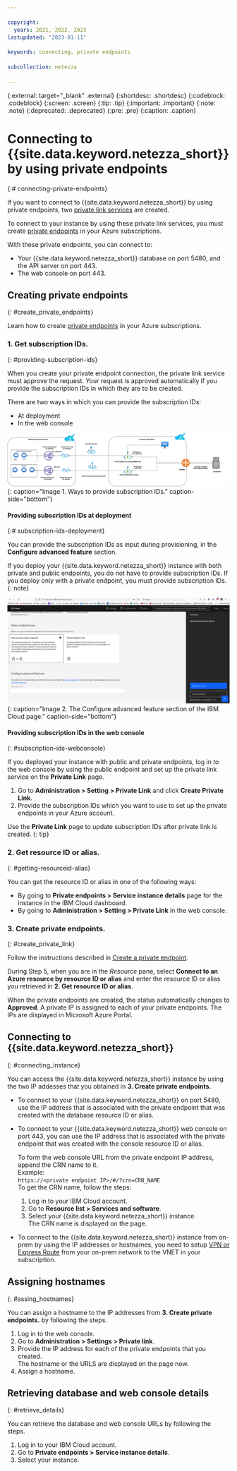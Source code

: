```yaml
---

copyright:
  years: 2021, 2022, 2023
lastupdated: "2023-01-11"

keywords: connecting, private endpoints

subcollection: netezza

---
```

{:external: target="_blank" .external}
{:shortdesc: .shortdesc}
{:codeblock: .codeblock}
{:screen: .screen}
{:tip: .tip}
{:important: .important}
{:note: .note}
{:deprecated: .deprecated}
{:pre: .pre}
{:caption: .caption}

# Connecting to {{site.data.keyword.netezza_short}} by using private endpoints
{:# connecting-private-endpoints}

If you want to connect to {{site.data.keyword.netezza_short}} by using private endpoints, two [private link services](https://learn.microsoft.com/en-us/azure/private-link/private-link-service-overview) are created.  

To connect to your instance by using these private link services, you must create [private endpoints](https://learn.microsoft.com/en-us/azure/private-link/private-endpoint-overview) in your Azure subscriptions.

With these private endpoints, you can connect to:

- Your {{site.data.keyword.netezza_short}} database on port 5480, and the API server on port 443.
- The web console on port 443.

## Creating private endpoints
{: #create_private_endpoints}

Learn how to create [private endpoints](https://learn.microsoft.com/en-us/azure/private-link/private-endpoint-overview) in your Azure subscriptions.

### 1. Get subscription IDs.
{: #providing-subscription-ids}

When you create your private endpoint connection, the private link service must approve the request. Your request is approved automatically if you provide the subscription IDs in which they are to be created.

There are two ways in which you can provide the subscription IDs:

- At deployment
- In the web console

![Providing subscription IDs](conn_wc_d.png){: caption="Image 1. Ways to provide subscription IDs." caption-side="bottom"}

#### Providing subscription IDs at deployment
{:# subscription-ids-deployment}

You can provide the subscription IDs as input during provisioning, in the **Configure advanced feature** section.

If you deploy your {{site.data.keyword.netezza_short}} instance with both private and public endpoints, you do not have to provide subscription IDs.
If you deploy only with a private endpoint, you must provide subscription IDs.
{: note}

![Connecting to {{site.data.keyword.netezza_short}}](connecting2.png){: caption="Image 2. The Configure advanced feature section of the IBM Cloud page." caption-side="bottom"}

#### Providing subscription IDs in the web console
{: #subscription-ids-webconsole}

If you deployed your instance with public and private endpoints, log in to the web console by using the public endpoint and set up the private link service on the **Private Link** page.  

1. Go to **Administration > Setting > Private Link** and click **Create Private Link**.
1. Provide the subscription IDs which you want to use to set up the private endpoints in your Azure account.

Use the **Private Link** page to update subscription IDs after private link is created.
{: tip}

### 2. Get resource ID or alias.
{: #getting-resourceid-alias}

You can get the resource ID or alias in one of the following ways:

- By going to **Private endpoints > Service instance details** page for the instance in the IBM Cloud dashboard.
- By going to **Administration > Setting > Private Link** in the web console.

### 3. Create private endpoints.
{: #create_private_link}

Follow the instructions described in [Create a private endpoint](https://learn.microsoft.com/en-us/azure/private-link/create-private-endpoint-portal?tabs=dynamic-ip#create-a-private-endpoint).  

During Step 5, when you are in the _Resource_ pane, select **Connect to an Azure resource by resource ID or alias** and enter the resource ID or alias you retrieved in **2. Get resource ID or alias**.

When the private endpoints are created, the status automatically changes to **Approved**. A private IP is assigned to each of your private endpoints. The IPs are displayed in Microsoft Azure Portal.

## Connecting to {{site.data.keyword.netezza_short}}
{: #connecting_instance}

You can access the {{site.data.keyword.netezza_short}} instance by using the two IP addesses that you obtained in **3. Create private endpoints.**

- To connect to your {{site.data.keyword.netezza_short}} on port 5480, use the IP address that is associated with the private endpoint that was created with the database resource ID or alias.

- To connect to your {{site.data.keyword.netezza_short}} web console on port 443, you can use the IP address that is associated with the private endpoint that was created with the console resource ID or alias.  

   To form the web console URL from the private endpoint IP address, append the CRN name to it.  
   Example:  
   `https://<private endpoint IP>/#/?crn=CRN_NAME`  
   To get the CRN name, follow the steps:

   1. Log in to your IBM Cloud account.
   1. Go to **Resource list > Services and software**.
   1. Select your {{site.data.keyword.netezza_short}} instance.  
      The CRN name is displayed on the page.

- To connect to the {{site.data.keyword.netezza_short}} instance from on-prem by using the IP addresses or hostnames, you need to setup [VPN or Express Route](https://learn.microsoft.com/en-us/azure/architecture/reference-architectures/hybrid-networking/) from your on-prem network to the VNET in your subscription.

## Assigning hostnames
{: #assing_hostnames}

You can assign a hostname to the IP addresses from **3. Create private endpoints.** by following the steps.

1. Log in to the web console.
1. Go to **Administration > Settings > Private link**.
1. Provide the IP address for each of the private endpoints that you created.  
   The hostname or the URLS are displayed on the page now.
1. Assign a hostname.

## Retrieving database and web console details
{: #retrieve_details}

You can retrieve the database and web console URLs by following the steps.

1. Log in to your IBM Cloud account.
1. Go to **Private endpoints > Service instance details**.
1. Select your instance.
